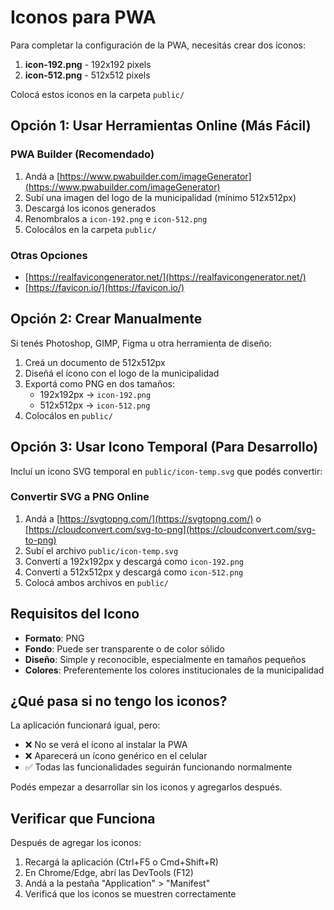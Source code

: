 # Iconos para PWA

Para completar la configuración de la PWA, necesitás crear dos iconos:

1. **icon-192.png** - 192x192 pixels
2. **icon-512.png** - 512x512 pixels

Colocá estos iconos en la carpeta `public/`

## Opción 1: Usar Herramientas Online (Más Fácil)

### PWA Builder (Recomendado)
1. Andá a [https://www.pwabuilder.com/imageGenerator](https://www.pwabuilder.com/imageGenerator)
2. Subí una imagen del logo de la municipalidad (mínimo 512x512px)
3. Descargá los iconos generados
4. Renombralos a `icon-192.png` e `icon-512.png`
5. Colocálos en la carpeta `public/`

### Otras Opciones
- [https://realfavicongenerator.net/](https://realfavicongenerator.net/)
- [https://favicon.io/](https://favicon.io/)

## Opción 2: Crear Manualmente

Si tenés Photoshop, GIMP, Figma u otra herramienta de diseño:

1. Creá un documento de 512x512px
2. Diseñá el ícono con el logo de la municipalidad
3. Exportá como PNG en dos tamaños:
   - 192x192px → `icon-192.png`
   - 512x512px → `icon-512.png`
4. Colocálos en `public/`

## Opción 3: Usar Icono Temporal (Para Desarrollo)

Incluí un icono SVG temporal en `public/icon-temp.svg` que podés convertir:

### Convertir SVG a PNG Online
1. Andá a [https://svgtopng.com/](https://svgtopng.com/) o [https://cloudconvert.com/svg-to-png](https://cloudconvert.com/svg-to-png)
2. Subí el archivo `public/icon-temp.svg`
3. Convertí a 192x192px y descargá como `icon-192.png`
4. Convertí a 512x512px y descargá como `icon-512.png`
5. Colocá ambos archivos en `public/`

## Requisitos del Icono

- **Formato**: PNG
- **Fondo**: Puede ser transparente o de color sólido
- **Diseño**: Simple y reconocible, especialmente en tamaños pequeños
- **Colores**: Preferentemente los colores institucionales de la municipalidad

## ¿Qué pasa si no tengo los iconos?

La aplicación funcionará igual, pero:
- ❌ No se verá el ícono al instalar la PWA
- ❌ Aparecerá un ícono genérico en el celular
- ✅ Todas las funcionalidades seguirán funcionando normalmente

Podés empezar a desarrollar sin los iconos y agregarlos después.

## Verificar que Funciona

Después de agregar los iconos:
1. Recargá la aplicación (Ctrl+F5 o Cmd+Shift+R)
2. En Chrome/Edge, abrí las DevTools (F12)
3. Andá a la pestaña "Application" > "Manifest"
4. Verificá que los iconos se muestren correctamente
